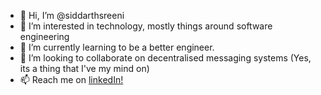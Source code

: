 - 👋 Hi, I’m @siddarthsreeni
- 👀 I’m interested in technology, mostly things around software engineering
- 🌱 I’m currently learning to be a better engineer.
- 💞️ I’m looking to collaborate on decentralised messaging systems (Yes, its a thing that I've my mind on)
- 📫 Reach me on <a href="https://www.linkedin.com/in/siddarth-sreeni/" target="_top">linkedIn! </a> 
